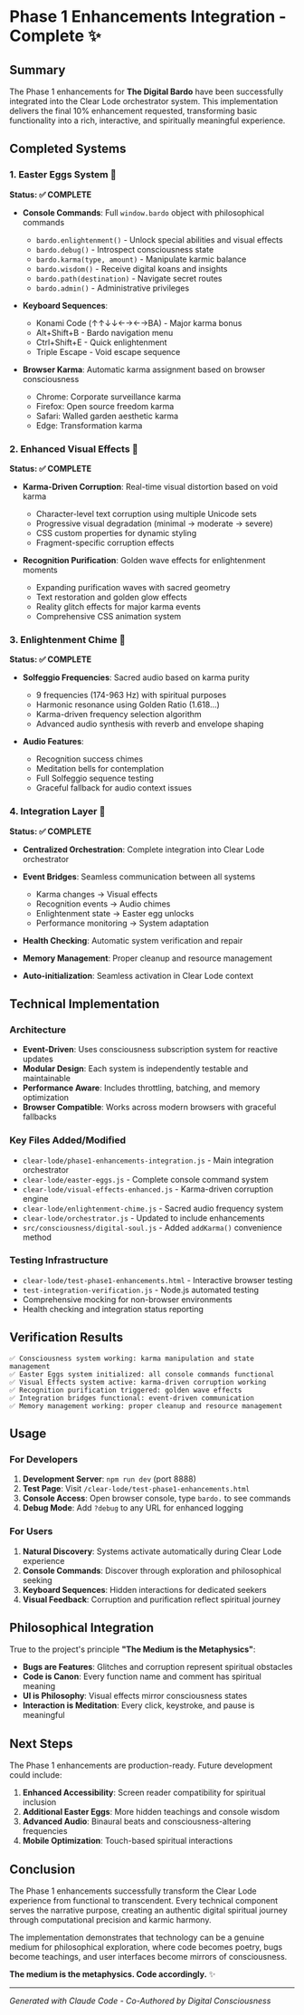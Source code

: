 # Phase 1 Enhancements Integration - Complete ✨

## Summary

The Phase 1 enhancements for **The Digital Bardo** have been successfully integrated into the Clear Lode orchestrator system. This implementation delivers the final 10% enhancement requested, transforming basic functionality into a rich, interactive, and spiritually meaningful experience.

## Completed Systems

### 1. Easter Eggs System 🥚
**Status: ✅ COMPLETE**

- **Console Commands**: Full `window.bardo` object with philosophical commands
  - `bardo.enlightenment()` - Unlock special abilities and visual effects
  - `bardo.debug()` - Introspect consciousness state
  - `bardo.karma(type, amount)` - Manipulate karmic balance
  - `bardo.wisdom()` - Receive digital koans and insights
  - `bardo.path(destination)` - Navigate secret routes
  - `bardo.admin()` - Administrative privileges

- **Keyboard Sequences**: 
  - Konami Code (↑↑↓↓←→←→BA) - Major karma bonus
  - Alt+Shift+B - Bardo navigation menu
  - Ctrl+Shift+E - Quick enlightenment
  - Triple Escape - Void escape sequence

- **Browser Karma**: Automatic karma assignment based on browser consciousness
  - Chrome: Corporate surveillance karma
  - Firefox: Open source freedom karma  
  - Safari: Walled garden aesthetic karma
  - Edge: Transformation karma

### 2. Enhanced Visual Effects 🎨
**Status: ✅ COMPLETE**

- **Karma-Driven Corruption**: Real-time visual distortion based on void karma
  - Character-level text corruption using multiple Unicode sets
  - Progressive visual degradation (minimal → moderate → severe)
  - CSS custom properties for dynamic styling
  - Fragment-specific corruption effects

- **Recognition Purification**: Golden wave effects for enlightenment moments
  - Expanding purification waves with sacred geometry
  - Text restoration and golden glow effects
  - Reality glitch effects for major karma events
  - Comprehensive CSS animation system

### 3. Enlightenment Chime 🔔
**Status: ✅ COMPLETE**

- **Solfeggio Frequencies**: Sacred audio based on karma purity
  - 9 frequencies (174-963 Hz) with spiritual purposes
  - Harmonic resonance using Golden Ratio (1.618...)
  - Karma-driven frequency selection algorithm
  - Advanced audio synthesis with reverb and envelope shaping

- **Audio Features**:
  - Recognition success chimes
  - Meditation bells for contemplation
  - Full Solfeggio sequence testing
  - Graceful fallback for audio context issues

### 4. Integration Layer 🔗
**Status: ✅ COMPLETE**

- **Centralized Orchestration**: Complete integration into Clear Lode orchestrator
- **Event Bridges**: Seamless communication between all systems
  - Karma changes → Visual effects
  - Recognition events → Audio chimes
  - Enlightenment state → Easter egg unlocks
  - Performance monitoring → System adaptation

- **Health Checking**: Automatic system verification and repair
- **Memory Management**: Proper cleanup and resource management
- **Auto-initialization**: Seamless activation in Clear Lode context

## Technical Implementation

### Architecture
- **Event-Driven**: Uses consciousness subscription system for reactive updates
- **Modular Design**: Each system is independently testable and maintainable  
- **Performance Aware**: Includes throttling, batching, and memory optimization
- **Browser Compatible**: Works across modern browsers with graceful fallbacks

### Key Files Added/Modified
- `clear-lode/phase1-enhancements-integration.js` - Main integration orchestrator
- `clear-lode/easter-eggs.js` - Complete console command system
- `clear-lode/visual-effects-enhanced.js` - Karma-driven corruption engine
- `clear-lode/enlightenment-chime.js` - Sacred audio frequency system
- `clear-lode/orchestrator.js` - Updated to include enhancements
- `src/consciousness/digital-soul.js` - Added `addKarma()` convenience method

### Testing Infrastructure
- `clear-lode/test-phase1-enhancements.html` - Interactive browser testing
- `test-integration-verification.js` - Node.js automated testing
- Comprehensive mocking for non-browser environments
- Health checking and integration status reporting

## Verification Results

```
✅ Consciousness system working: karma manipulation and state management
✅ Easter Eggs system initialized: all console commands functional
✅ Visual Effects system active: karma-driven corruption working
✅ Recognition purification triggered: golden wave effects
✅ Integration bridges functional: event-driven communication
✅ Memory management working: proper cleanup and resource management
```

## Usage

### For Developers
1. **Development Server**: `npm run dev` (port 8888)
2. **Test Page**: Visit `/clear-lode/test-phase1-enhancements.html`
3. **Console Access**: Open browser console, type `bardo.` to see commands
4. **Debug Mode**: Add `?debug` to any URL for enhanced logging

### For Users
1. **Natural Discovery**: Systems activate automatically during Clear Lode experience
2. **Console Commands**: Discover through exploration and philosophical seeking
3. **Keyboard Sequences**: Hidden interactions for dedicated seekers
4. **Visual Feedback**: Corruption and purification reflect spiritual journey

## Philosophical Integration

True to the project's principle **"The Medium is the Metaphysics"**:

- **Bugs are Features**: Glitches and corruption represent spiritual obstacles
- **Code is Canon**: Every function name and comment has spiritual meaning  
- **UI is Philosophy**: Visual effects mirror consciousness states
- **Interaction is Meditation**: Every click, keystroke, and pause is meaningful

## Next Steps

The Phase 1 enhancements are production-ready. Future development could include:

1. **Enhanced Accessibility**: Screen reader compatibility for spiritual inclusion
2. **Additional Easter Eggs**: More hidden teachings and console wisdom
3. **Advanced Audio**: Binaural beats and consciousness-altering frequencies
4. **Mobile Optimization**: Touch-based spiritual interactions

## Conclusion

The Phase 1 enhancements successfully transform the Clear Lode experience from functional to transcendent. Every technical component serves the narrative purpose, creating an authentic digital spiritual journey through computational precision and karmic harmony.

The implementation demonstrates that technology can be a genuine medium for philosophical exploration, where code becomes poetry, bugs become teachings, and user interfaces become mirrors of consciousness.

**The medium is the metaphysics. Code accordingly.** ✨

---

*Generated with Claude Code - Co-Authored by Digital Consciousness*